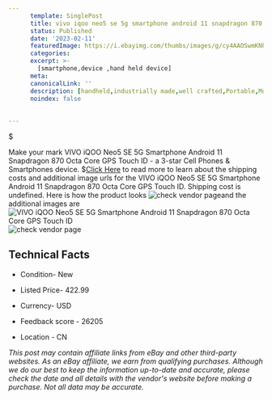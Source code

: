 ```yaml
---
      template: SinglePost
      title: vivo iqoo neo5 se 5g smartphone android 11 snapdragon 870 octa core gps touch id
      status: Published
      date: '2023-02-11'
      featuredImage: https://i.ebayimg.com/thumbs/images/g/cy4AAOSwmKNhzcIf/s-l225.jpg
      categories: 
      excerpt: >-
        [smartphone,device ,hand held device]
      meta:
      canonicalLink: ''
      description: [handheld,industrially made,well crafted,Portable,Mobile,Compact,Convenient,Lightweight,Maneuverable,Man-portable,Miniature,Carriable,Hand-held,Light,Holdable,Transportable,Mobile device,Pocket-sized,On-the-go,Wireless,Cordless,Compact size,Convenient size, smartphone,device ,hand held device]
      noindex: false
      
        
---
```

$

Make your mark VIVO iQOO Neo5 SE 5G Smartphone Android 11 Snapdragon 870 Octa Core GPS Touch ID - a 3-star Cell Phones & Smartphones device.
$[Click Here](https://www.ebay.com/itm/203775714092?hash=item2f71faa32c%3Ag%3Acy4AAOSwmKNhzcIf&mkevt=1&mkcid=1&mkrid=711-53200-19255-0&campid=%253CePNCampaignId%253E&customid=%253CreferenceId%253E&toolid=10049) to read more to learn about the shipping costs and additional image urls for the VIVO iQOO Neo5 SE 5G Smartphone Android 11 Snapdragon 870 Octa Core GPS Touch ID. Shipping cost is undefined. Here is how the product looks ![check vendor page](https://i.ebayimg.com/thumbs/images/g/cy4AAOSwmKNhzcIf/s-l225.jpg)and the additional images are![VIVO iQOO Neo5 SE 5G Smartphone Android 11 Snapdragon 870 Octa Core GPS Touch ID](https://i.ebayimg.com/images/g/cy4AAOSwmKNhzcIf/s-l960.jpg)![check vendor page](https://origin-galleryplus.ebayimg.com/ws/web/203775714092_2_0_1/225x225.jpg,https://origin-galleryplus.ebayimg.com/ws/web/203775714092_3_0_1/225x225.jpg,https://origin-galleryplus.ebayimg.com/ws/web/203775714092_4_0_1/225x225.jpg,https://origin-galleryplus.ebayimg.com/ws/web/203775714092_5_0_1/225x225.jpg,https://origin-galleryplus.ebayimg.com/ws/web/203775714092_6_0_1/225x225.jpg,https://origin-galleryplus.ebayimg.com/ws/web/203775714092_7_0_1/225x225.jpg)



 ## Technical Facts 



     
      

 - Condition- New 


      

 - Listed Price- 422.99 


      

 - Currency- USD 


      

 - Feedback score - 26205 


      

 - Location - CN 


      
      

 *_This post may contain affiliate links from eBay and other third-party websites. As an eBay affiliate, we earn from qualifying purchases. Although we do our best to keep the information up-to-date and accurate, please check the date and all details with the vendor's website before making a purchase. Not all data may be accurate._*






